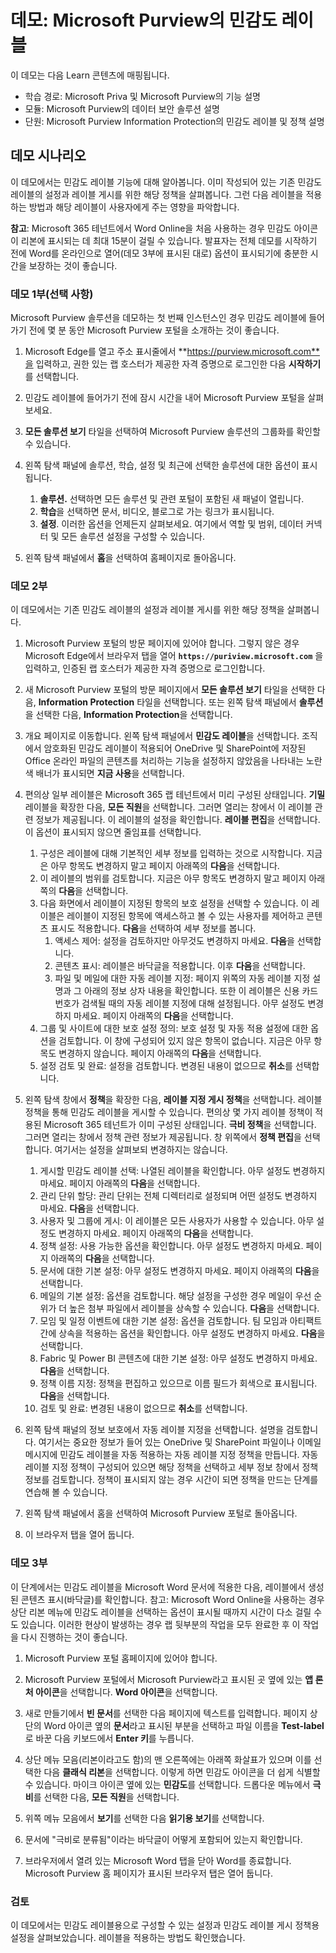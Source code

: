 <!---
---
데모: 제목: ‘Microsoft Purview의 민감도 레이블’ 학습 경로/모듈/단원: ‘학습 경로: Microsoft Priva 및 Microsoft Purview의 기능 설명, 모듈 2: Microsoft Purview의 데이터 보안 솔루션 설명, 단원 4: Microsoft Purview Information Protection의 민감도 레이블 및 정책 설명'
---
--->

# 데모: Microsoft Purview의 민감도 레이블

이 데모는 다음 Learn 콘텐츠에 매핑됩니다.

- 학습 경로: Microsoft Priva 및 Microsoft Purview의 기능 설명
- 모듈: Microsoft Purview의 데이터 보안 솔루션 설명
- 단원: Microsoft Purview Information Protection의 민감도 레이블 및 정책 설명

## 데모 시나리오

이 데모에서는 민감도 레이블 기능에 대해 알아봅니다.  이미 작성되어 있는 기존 민감도 레이블의 설정과 레이블 게시를 위한 해당 정책을 살펴봅니다.   그런 다음 레이블을 적용하는 방법과 해당 레이블이 사용자에게 주는 영향을 파악합니다.

**참고**: Microsoft 365 테넌트에서 Word Online을 처음 사용하는 경우 민감도 아이콘이 리본에 표시되는 데 최대 15분이 걸릴 수 있습니다. 발표자는 전체 데모를 시작하기 전에 Word를 온라인으로 열어(데모 3부에 표시된 대로) 옵션이 표시되기에 충분한 시간을 보장하는 것이 좋습니다.

### 데모 1부(선택 사항)

Microsoft Purview 솔루션을 데모하는 첫 번째 인스턴스인 경우 민감도 레이블에 들어가기 전에 몇 분 동안 Microsoft Purview 포털을 소개하는 것이 좋습니다.

1. Microsoft Edge를 열고 주소 표시줄에서 **https://purview.microsoft.com**을 입력하고, 권한 있는 랩 호스터가 제공한 자격 증명으로 로그인한 다음 **시작하기**를 선택합니다.  

1. 민감도 레이블에 들어가기 전에 잠시 시간을 내어 Microsoft Purview 포털을 살펴보세요.

1. **모든 솔루션 보기** 타일을 선택하여 Microsoft Purview 솔루션의 그룹화를 확인할 수 있습니다.

1. 왼쪽 탐색 패널에 솔루션, 학습, 설정 및 최근에 선택한 솔루션에 대한 옵션이 표시됩니다.
    1. **솔루션.** 선택하면 모든 솔루션 및 관련 포털이 포함된 새 패널이 열립니다.
    1. **학습**을 선택하면 문서, 비디오, 블로그로 가는 링크가 표시됩니다.
    1. **설정**. 이러한 옵션을 언제든지 살펴보세요. 여기에서 역할 및 범위, 데이터 커넥터 및 모든 솔루션 설정을 구성할 수 있습니다.

1. 왼쪽 탐색 패널에서 **홈**을 선택하여 홈페이지로 돌아옵니다.

### 데모 2부

이 데모에서는 기존 민감도 레이블의 설정과 레이블 게시를 위한 해당 정책을 살펴봅니다.

1. Microsoft Purview 포털의 방문 페이지에 있어야 합니다.  그렇지 않은 경우 Microsoft Edge에서 브라우저 탭을 열어 **`https://puriview.microsoft.com`** 을 입력하고, 인증된 랩 호스터가 제공한 자격 증명으로 로그인합니다.

1. 새 Microsoft Purview 포털의 방문 페이지에서 **모든 솔루션 보기** 타일을 선택한 다음, **Information Protection** 타일을 선택합니다. 또는 왼쪽 탐색 패널에서 **솔루션**을 선택한 다음, **Information Protection**을 선택합니다.

1. 개요 페이지로 이동합니다. 왼쪽 탐색 패널에서 **민감도 레이블**을 선택합니다. 조직에서 암호화된 민감도 레이블이 적용되어 OneDrive 및 SharePoint에 저장된 Office 온라인 파일의 콘텐츠를 처리하는 기능을 설정하지 않았음을 나타내는 노란색 배너가 표시되면  **지금 사용**을 선택합니다.

1. 편의상 일부 레이블은 Microsoft 365 랩 테넌트에서 미리 구성된 상태입니다. **기밀** 레이블을 확장한 다음, **모든 직원**을 선택합니다.  그러면 열리는 창에서 이 레이블 관련 정보가 제공됩니다.  이 레이블의 설정을 확인합니다.  **레이블 편집**을 선택합니다. 이 옵션이 표시되지 않으면 줄임표를 선택합니다.
    1. 구성은 레이블에 대해 기본적인 세부 정보를 입력하는 것으로 시작합니다.  지금은 아무 항목도 변경하지 말고  페이지 아래쪽의 **다음**을 선택합니다.
    1. 이 레이블의 범위를 검토합니다. 지금은 아무 항목도 변경하지 말고  페이지 아래쪽의 **다음**을 선택합니다.
    1. 다음 화면에서 레이블이 지정된 항목의 보호 설정을 선택할 수 있습니다. 이 레이블은 레이블이 지정된 항목에 액세스하고 볼 수 있는 사용자를 제어하고 콘텐츠 표시도 적용합니다.  **다음**을 선택하여 세부 정보를 봅니다.
        1. 액세스 제어: 설정을 검토하지만 아무것도 변경하지 마세요.  **다음**을 선택합니다.
        1. 콘텐츠 표시: 레이블은 바닥글을 적용합니다.  이후 **다음**을 선택합니다.
        1. 파일 및 메일에 대한 자동 레이블 지정: 페이지 위쪽의 자동 레이블 지정 설명과 그 아래의 정보 상자 내용을 확인합니다.  또한 이 레이블은 신용 카드 번호가 검색될 때의 자동 레이블 지정에 대해 설정됩니다. 아무 설정도 변경하지 마세요.  페이지 아래쪽의 **다음**을 선택합니다.
    1. 그룹 및 사이트에 대한 보호 설정 정의: 보호 설정 및 자동 적용 설정에 대한 옵션을 검토합니다.  이 창에 구성되어 있지 않은 항목이 없습니다.  지금은 아무 항목도 변경하지 않습니다. 페이지 아래쪽의 **다음**을 선택합니다.
    1. 설정 검토 및 완료: 설정을 검토합니다.  변경된 내용이 없으므로 **취소**를 선택합니다.

1. 왼쪽 탐색 창에서 **정책**을 확장한 다음, **레이블 지정 게시 정책**을 선택합니다.  레이블 정책을 통해 민감도 레이블을 게시할 수 있습니다.  편의상 몇 가지 레이블 정책이 적용된 Microsoft 365 테넌트가 이미 구성된 상태입니다. **극비 정책**을 선택합니다.  그러면 열리는 창에서 정책 관련 정보가 제공됩니다. 창 위쪽에서 **정책 편집**을 선택합니다.  여기서는 설정을 살펴보되 변경하지는 않습니다.
    1. 게시할 민감도 레이블 선택:  나열된 레이블을 확인합니다.  아무 설정도 변경하지 마세요.  페이지 아래쪽의 **다음**을 선택합니다.
    1. 관리 단위 할당: 관리 단위는 전체 디렉터리로 설정되며 어떤 설정도 변경하지 마세요. **다음**을 선택합니다.  
    1. 사용자 및 그룹에 게시:  이 레이블은 모든 사용자가 사용할 수 있습니다.  아무 설정도 변경하지 마세요.  페이지 아래쪽의 **다음**을 선택합니다.
    1. 정책 설정: 사용 가능한 옵션을 확인합니다. 아무 설정도 변경하지 마세요.  페이지 아래쪽의 **다음**을 선택합니다.
    1. 문서에 대한 기본 설정: 아무 설정도 변경하지 마세요.  페이지 아래쪽의 **다음**을 선택합니다.
    1. 메일의 기본 설정: 옵션을 검토합니다. 해당 설정을 구성한 경우 메일이 우선 순위가 더 높은 첨부 파일에서 레이블을 상속할 수 있습니다. **다음**을 선택합니다.
    1. 모임 및 일정 이벤트에 대한 기본 설정: 옵션을 검토합니다. 팀 모임과 아티팩트 간에 상속을 적용하는 옵션을 확인합니다. 아무 설정도 변경하지 마세요.  **다음**을 선택합니다.
    1. Fabric 및 Power BI 콘텐츠에 대한 기본 설정: 아무 설정도 변경하지 마세요.  **다음**을 선택합니다.
    1. 정책 이름 지정: 정책을 편집하고 있으므로 이름 필드가 회색으로 표시됩니다.  **다음**을 선택합니다.
    1. 검토 및 완료: 변경된 내용이 없으므로 **취소**를 선택합니다.

1. 왼쪽 탐색 패널의 정보 보호에서 자동 레이블 지정을 선택합니다. 설명을 검토합니다. 여기서는 중요한 정보가 들어 있는 OneDrive 및 SharePoint 파일이나 이메일 메시지에 민감도 레이블을 자동 적용하는 자동 레이블 지정 정책을 만듭니다. 자동 레이블 지정 정책이 구성되어 있으면 해당 정책을 선택하고 세부 정보 창에서 정책 정보를 검토합니다.  정책이 표시되지 않는 경우 시간이 되면 정책을 만드는 단계를 연습해 볼 수 있습니다.

1. 왼쪽 탐색 패널에서 홈을 선택하여 Microsoft Purview 포털로 돌아옵니다.

1. 이 브라우저 탭을 열어 둡니다.

### 데모 3부

이 단계에서는 민감도 레이블을 Microsoft Word 문서에 적용한 다음, 레이블에서 생성된 콘텐츠 표시(바닥글)를 확인합니다. 참고: Microsoft Word Online을 사용하는 경우 상단 리본 메뉴에 민감도 레이블을 선택하는 옵션이 표시될 때까지 시간이 다소 걸릴 수도 있습니다.  이러한 현상이 발생하는 경우 랩 뒷부분의 작업을 모두 완료한 후 이 작업을 다시 진행하는 것이 좋습니다.

1. Microsoft Purview 포털 홈페이지에 있어야 합니다. 
1. Microsoft Purview 포털에서 Microsoft Purview라고 표시된 곳 옆에 있는 **앱 론처 아이콘**을 선택합니다. **Word 아이콘**을 선택합니다.  

1. 새로 만들기에서 **빈 문서**를 선택한 다음 페이지에 텍스트를 입력합니다.  페이지 상단의 Word 아이콘 옆의 **문서**라고 표시된 부분을 선택하고 파일 이름을 **Test-label**로 바꾼 다음 키보드에서 **Enter 키**를 누릅니다.

1. 상단 메뉴 모음(리본이라고도 함)의 맨 오른쪽에는 아래쪽 화살표가 있으며 이를 선택한 다음 **클래식 리본**을 선택합니다.  이렇게 하면 민감도 아이콘을 더 쉽게 식별할 수 있습니다. 마이크 아이콘 옆에 있는 **민감도**를 선택합니다. 드롭다운 메뉴에서 **극비**를 선택한 다음, **모든 직원**을 선택합니다.  

1. 위쪽 메뉴 모음에서 **보기**를 선택한 다음 **읽기용 보기**를 선택합니다.

1. 문서에 "극비로 분류됨"이라는 바닥글이 어떻게 포함되어 있는지 확인합니다.  

1. 브라우저에서 열려 있는 Microsoft Word 탭을 닫아 Word를 종료합니다. Microsoft Purview 홈 페이지가 표시된 브라우저 탭은 열어 둡니다.

### 검토

이 데모에서는 민감도 레이블용으로 구성할 수 있는 설정과 민감도 레이블 게시 정책용 설정을 살펴보았습니다. 레이블을 적용하는 방법도 확인했습니다.
